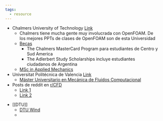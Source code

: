 ```yaml
---
tags:
  - resource
---
```


* Chalmers University of Technology [Link](https://www.chalmers.se/en/)
	* Chalmers tiene mucha gente muy involucrada con OpenFOAM. De los mejores PPTs de clases de OpenFOAM son de esta Universidad
	* [Becas](https://www.chalmers.se/en/education/application-and-admission/scholarships-for-fee-paying-students/)
		* The Chalmers MasterCard Program para estudiantes de Centro y Sud America
		* The Adlerbert Study Scholarships incluye estudiantes ciudadanos de Argentina
	* [MSc in Applied Mechanics](https://www.chalmers.se/en/education/find-masters-programme/applied-mechanics-msc/)
* Universitat Politécnica de Valencia [Link](https://www.upv.es/es)
	* [Máster Universitario en Mecánica de Fluidos Computacional](https://www.upv.es/titulaciones/MUMFC/indexc.html)
* Posts de reddit en [r/CFD](https://www.reddit.com/r/CFD/)
	* [Link 1](https://www.reddit.com/r/CFD/comments/259to3/please_help_me_choose_the_best_masters_program/)
	* [Link 2](https://www.reddit.com/r/CFD/comments/y0fqfr/masters_in_cfdaerodynamics_in_europe/)
- [[DTU]]
	- [DTU Wind](https://wind.dtu.dk/)
	- 